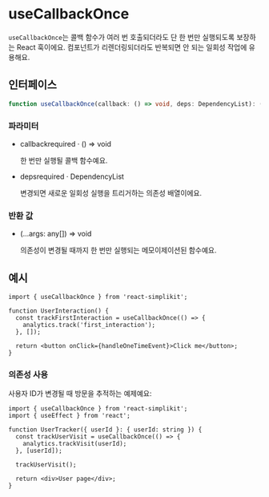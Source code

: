 # useCallbackOnce

`useCallbackOnce`는 콜백 함수가 여러 번 호출되더라도 단 한 번만 실행되도록 보장하는 React 훅이에요. 컴포넌트가 리렌더링되더라도 반복되면 안 되는 일회성 작업에 유용해요.

## 인터페이스

```ts
function useCallbackOnce(callback: () => void, deps: DependencyList): (...args: any[]) => void;
```

### 파라미터

<ul class="post-parameters-ul">
  <li class="post-parameters-li post-parameters-li-root">
    <span class="post-parameters--name">callback</span
    ><span class="post-parameters--required">required</span> ·
    <span class="post-parameters--type">() =&gt; void</span>
    <br />
    <p class="post-parameters--description">
      한 번만 실행될 콜백 함수예요.
    </p>
  </li>
</ul>
<ul class="post-parameters-ul">
  <li class="post-parameters-li post-parameters-li-root">
    <span class="post-parameters--name">deps</span
    ><span class="post-parameters--required">required</span> ·
    <span class="post-parameters--type">DependencyList</span>
    <br />
    <p class="post-parameters--description">
      변경되면 새로운 일회성 실행을 트리거하는 의존성 배열이에요.
    </p>
  </li>
</ul>

### 반환 값

<ul class="post-parameters-ul">
  <li class="post-parameters-li post-parameters-li-root">
    <span class="post-parameters--name"></span
    ><span class="post-parameters--type">(...args: any[]) =&gt; void</span>
    <br />
    <p class="post-parameters--description">
      의존성이 변경될 때까지 한 번만 실행되는 메모이제이션된 함수예요.
    </p>
  </li>
</ul>

## 예시

```tsx
import { useCallbackOnce } from 'react-simplikit';

function UserInteraction() {
  const trackFirstInteraction = useCallbackOnce(() => {
    analytics.track('first_interaction');
  }, []);

  return <button onClick={handleOneTimeEvent}>Click me</button>;
}
```

### 의존성 사용

사용자 ID가 변경될 때 방문을 추적하는 예제예요:

```tsx
import { useCallbackOnce } from 'react-simplikit';
import { useEffect } from 'react';

function UserTracker({ userId }: { userId: string }) {
  const trackUserVisit = useCallbackOnce(() => {
    analytics.trackVisit(userId);
  }, [userId]);

  trackUserVisit();

  return <div>User page</div>;
}
```
